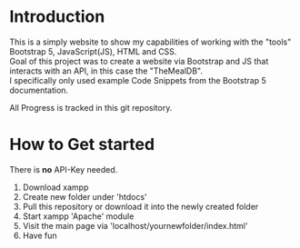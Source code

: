# Introduction

This is a simply website to show my capabilities of working with the "tools" Bootstrap 5, JavaScript(JS), HTML and CSS. <br>
Goal of this project was to create a website via Bootstrap and JS that interacts with an API, in this case the "TheMealDB". <br>
I specifically only used example Code Snippets from the Bootstrap 5 documentation.

All Progress is tracked in this git repository.

# How to Get started

There is **no** API-Key needed.

1. Download xampp
2. Create new folder under 'htdocs'
3. Pull this repository or download it into the newly created folder
4. Start xampp 'Apache' module
5. Visit the main page via 'localhost/yournewfolder/index.html'
6. Have fun
